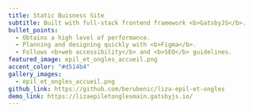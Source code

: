 ```yaml
---
title: Static Buisness Site
subtitle: Built with full-stack frontend framework <b>GatsbyJS</b>.
bullet_points:
  - Obtains a high level of performance.
  - Planning and designing quickly with <b>Figma</b>.
  - Follows <b>web accessibility</b> and <b>SEO</b> guidelines.
featured_image: epil_et_ongles_accueil.png
accent_color: "#d514b4"
gallery_images:
  - epil_et_ongles_accueil.png
github_link: https://github.com/berubenic/liza-epil-et-ongles
demo_link: https://lizaepiletonglesmain.gatsbyjs.io/
---
```

